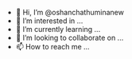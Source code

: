 - 👋 Hi, I’m @oshanchathuminanew
- 👀 I’m interested in ...
- 🌱 I’m currently learning ...
- 💞️ I’m looking to collaborate on ...
- 📫 How to reach me ...

<!---
oshanchathuminanew/oshanchathuminanew is a ✨ special ✨ repository because its `README.md` (this file) appears on your GitHub profile.
You can click the Preview link to take a look at your changes.
--->
